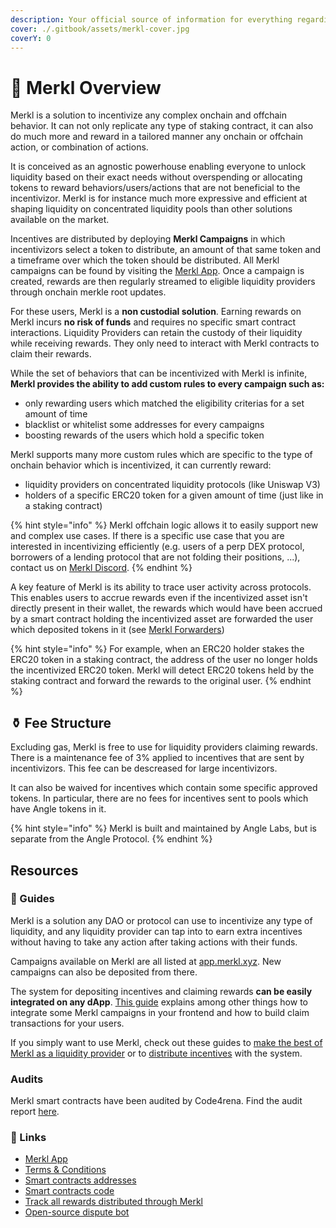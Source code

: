 ```yaml
---
description: Your official source of information for everything regarding the Merkl platform.
cover: ./.gitbook/assets/merkl-cover.jpg
coverY: 0
---
```


# 🥨 Merkl Overview

Merkl is a solution to incentivize any complex onchain and offchain behavior. It can not only replicate any type of staking contract, it can also do much more and reward in a tailored manner any onchain or offchain action, or combination of actions.

It is conceived as an agnostic powerhouse enabling everyone to unlock liquidity based on their exact needs without overspending or allocating tokens to reward behaviors/users/actions that are not beneficial to the incentivizor. Merkl is for instance much more expressive and efficient at shaping liquidity on concentrated liquidity pools than other solutions available on the market.

Incentives are distributed by deploying **Merkl Campaigns** in which incentivizors select a token to distribute, an amount of that same token and a timeframe over which the token should be distributed. All Merkl campaigns can be found by visiting the [Merkl App](https://app.merkl.xyz). Once a campaign is created, rewards are then regularly streamed to eligible liquidity providers through onchain merkle root updates.

For these users, Merkl is a **non custodial solution**. Earning rewards on Merkl incurs **no risk of funds** and requires no specific smart contract interactions. Liquidity Providers can retain the custody of their liquidity while receiving rewards. They only need to interact with Merkl contracts to claim their rewards.

While the set of behaviors that can be incentivized with Merkl is infinite, **Merkl provides the ability to add custom rules to every campaign such as:**

- only rewarding users which matched the eligibility criterias for a set amount of time
- blacklist or whitelist some addresses for every campaigns
- boosting rewards of the users which hold a specific token

Merkl supports many more custom rules which are specific to the type of onchain behavior which is incentivized, it can currently reward:

- liquidity providers on concentrated liquidity protocols (like Uniswap V3)
- holders of a specific ERC20 token for a given amount of time (just like in a staking contract)

{% hint style="info" %}
Merkl offchain logic allows it to easily support new and complex use cases. If there is a specific use case that you are interested in incentivizing efficiently (e.g. users of a perp DEX protocol, borrowers of a lending protocol that are not folding their positions, ...), contact us on [Merkl Discord](https://discord.gg/jnYfrGxDbe).
{% endhint %}

A key feature of Merkl is its ability to trace user activity across protocols. This enables users to accrue rewards even if the incentivized asset isn't directly present in their wallet, the rewards which would have been accrued by a smart contract holding the incentivized asset are forwarded the user which deposited tokens in it (see [Merkl Forwarders](merkl-mechanism#merkl-forwarders))

{% hint style="info" %}
For example, when an ERC20 holder stakes the ERC20 token in a staking contract, the address of the user no longer holds the incentivized ERC20 token. Merkl will detect ERC20 tokens held by the staking contract and forward the rewards to the original user.
{% endhint %}

## ⚱️ Fee Structure

Excluding gas, Merkl is free to use for liquidity providers claiming rewards. There is a maintenance fee of 3% applied to incentives that are sent by incentivizors. This fee can be descreased for large incentivizors.

It can also be waived for incentives which contain some specific approved tokens. In particular, there are no fees for incentives sent to pools which have Angle tokens in it.

{% hint style="info" %}
Merkl is built and maintained by Angle Labs, but is separate from the Angle Protocol.
{% endhint %}

## Resources

### 📖 Guides

Merkl is a solution any DAO or protocol can use to incentivize any type of liquidity, and any liquidity provider can tap into to earn extra incentives without having to take any action after taking actions with their funds.

Campaigns available on Merkl are all listed at [app.merkl.xyz](https://app.merkl.xyz). New campaigns can also be deposited from there.

The system for depositing incentives and claiming rewards **can be easily integrated on any dApp**. [This guide](./distribute/integrate/integration-guide.md) explains among other things how to integrate some Merkl campaigns in your frontend and how to build claim transactions for your users.

If you simply want to use Merkl, check out these guides to [make the best of Merkl as a liquidity provider](./earn/README.md) or to [distribute incentives](./distribute/README.md) with the system.

### Audits

Merkl smart contracts have been audited by Code4rena. Find the audit report [here](https://code4rena.com/reports/2023-06-angle).

### 🔗 Links

- [Merkl App](https://app.merkl.xyz)
- [Terms & Conditions](./distribute/incentivizor-tc.md)
- [Smart contracts addresses](./addresses.md)
- [Smart contracts code](https://github.com/AngleProtocol/merkl-contracts)
- [Track all rewards distributed through Merkl](https://rewards.merkl.xyz/)
- [Open-source dispute bot](https://github.com/AngleProtocol/merkl-dispute)
